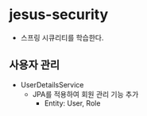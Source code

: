 # jesus-security
- 스프링 시큐리티를 학습한다.

## 사용자 관리
- UserDetailsService
  - JPA를 적용하여 회원 관리 기능 추가
    - Entity: User, Role
